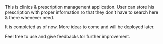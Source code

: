 This is clinics & prescription management application. 
User can store his prescription with proper information so that they don't have to search here & there whenever need.

It is completed as of now. More ideas to come and will be deployed later.

Feel free to use and give feedbacks for further improvement.
